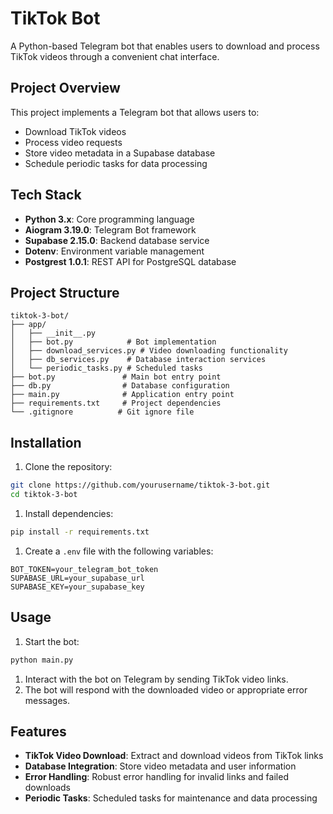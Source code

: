 # TikTok Bot
A Python-based Telegram bot that enables users to download and process TikTok videos through a convenient chat interface.
## Project Overview
This project implements a Telegram bot that allows users to:
- Download TikTok videos
- Process video requests
- Store video metadata in a Supabase database
- Schedule periodic tasks for data processing

## Tech Stack
- **Python 3.x**: Core programming language
- **Aiogram 3.19.0**: Telegram Bot framework
- **Supabase 2.15.0**: Backend database service
- **Dotenv**: Environment variable management
- **Postgrest 1.0.1**: REST API for PostgreSQL database

## Project Structure
``` 
tiktok-3-bot/
├── app/
│   ├── __init__.py
│   ├── bot.py            # Bot implementation
│   ├── download_services.py # Video downloading functionality
│   ├── db_services.py    # Database interaction services
│   └── periodic_tasks.py # Scheduled tasks
├── bot.py               # Main bot entry point
├── db.py                # Database configuration
├── main.py              # Application entry point
├── requirements.txt     # Project dependencies
└── .gitignore          # Git ignore file
```
## Installation
1. Clone the repository:
``` bash
git clone https://github.com/yourusername/tiktok-3-bot.git
cd tiktok-3-bot
```
1. Install dependencies:
``` bash
pip install -r requirements.txt
```
1. Create a `.env` file with the following variables:
``` 
BOT_TOKEN=your_telegram_bot_token
SUPABASE_URL=your_supabase_url
SUPABASE_KEY=your_supabase_key
```
## Usage
1. Start the bot:
``` bash
python main.py
```
1. Interact with the bot on Telegram by sending TikTok video links.
2. The bot will respond with the downloaded video or appropriate error messages.

## Features
- **TikTok Video Download**: Extract and download videos from TikTok links
- **Database Integration**: Store video metadata and user information
- **Error Handling**: Robust error handling for invalid links and failed downloads
- **Periodic Tasks**: Scheduled tasks for maintenance and data processing

